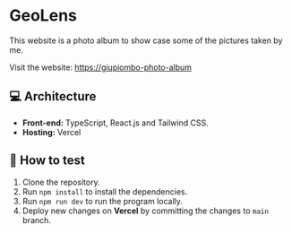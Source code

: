 # GeoLens

This website is a photo album to show case some of the pictures taken by me.

Visit the website: [https://giupiombo-photo-album](https://giupiombo-photo-album.vercel.app)

## 💻 Architecture

- **Front-end:** TypeScript, React.js and Tailwind CSS.
- **Hosting:** Vercel

## 🧪 How to test

1.  Clone the repository.
2.  Run `npm install` to install the dependencies.
3.  Run `npm run dev` to run the program locally.
4.  Deploy new changes on **Vercel** by committing the changes to `main` branch.
